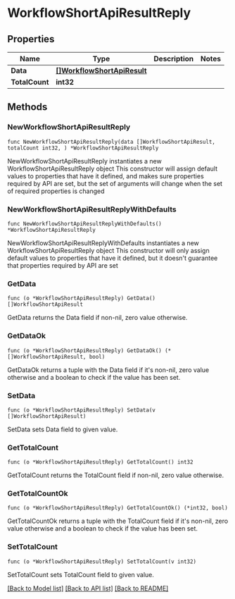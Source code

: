 # WorkflowShortApiResultReply

## Properties

Name | Type | Description | Notes
------------ | ------------- | ------------- | -------------
**Data** | [**[]WorkflowShortApiResult**](WorkflowShortApiResult.md) |  | 
**TotalCount** | **int32** |  | 

## Methods

### NewWorkflowShortApiResultReply

`func NewWorkflowShortApiResultReply(data []WorkflowShortApiResult, totalCount int32, ) *WorkflowShortApiResultReply`

NewWorkflowShortApiResultReply instantiates a new WorkflowShortApiResultReply object
This constructor will assign default values to properties that have it defined,
and makes sure properties required by API are set, but the set of arguments
will change when the set of required properties is changed

### NewWorkflowShortApiResultReplyWithDefaults

`func NewWorkflowShortApiResultReplyWithDefaults() *WorkflowShortApiResultReply`

NewWorkflowShortApiResultReplyWithDefaults instantiates a new WorkflowShortApiResultReply object
This constructor will only assign default values to properties that have it defined,
but it doesn't guarantee that properties required by API are set

### GetData

`func (o *WorkflowShortApiResultReply) GetData() []WorkflowShortApiResult`

GetData returns the Data field if non-nil, zero value otherwise.

### GetDataOk

`func (o *WorkflowShortApiResultReply) GetDataOk() (*[]WorkflowShortApiResult, bool)`

GetDataOk returns a tuple with the Data field if it's non-nil, zero value otherwise
and a boolean to check if the value has been set.

### SetData

`func (o *WorkflowShortApiResultReply) SetData(v []WorkflowShortApiResult)`

SetData sets Data field to given value.


### GetTotalCount

`func (o *WorkflowShortApiResultReply) GetTotalCount() int32`

GetTotalCount returns the TotalCount field if non-nil, zero value otherwise.

### GetTotalCountOk

`func (o *WorkflowShortApiResultReply) GetTotalCountOk() (*int32, bool)`

GetTotalCountOk returns a tuple with the TotalCount field if it's non-nil, zero value otherwise
and a boolean to check if the value has been set.

### SetTotalCount

`func (o *WorkflowShortApiResultReply) SetTotalCount(v int32)`

SetTotalCount sets TotalCount field to given value.



[[Back to Model list]](../README.md#documentation-for-models) [[Back to API list]](../README.md#documentation-for-api-endpoints) [[Back to README]](../README.md)


